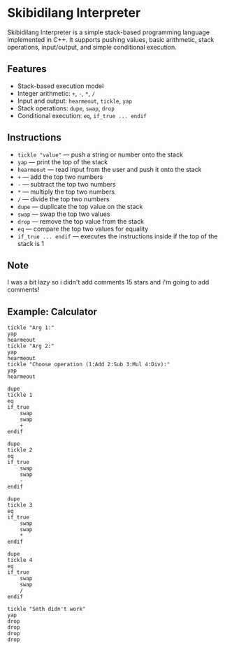 # Skibidilang Interpreter

Skibidilang Interpreter is a simple stack-based programming language implemented in C++. It supports pushing values, basic arithmetic, stack operations, input/output, and simple conditional execution.

## Features

- Stack-based execution model
- Integer arithmetic: `+`, `-`, `*`, `/`
- Input and output: `hearmeout`, `tickle`, `yap`
- Stack operations: `dupe`, `swap`, `drop`
- Conditional execution: `eq`, `if_true ... endif`

## Instructions

- `tickle "value"` — push a string or number onto the stack  
- `yap` — print the top of the stack  
- `hearmeout` — read input from the user and push it onto the stack  
- `+` — add the top two numbers  
- `-` — subtract the top two numbers  
- `*` — multiply the top two numbers  
- `/` — divide the top two numbers  
- `dupe` — duplicate the top value on the stack  
- `swap` — swap the top two values  
- `drop` — remove the top value from the stack  
- `eq` — compare the top two values for equality  
- `if_true ... endif` — executes the instructions inside if the top of the stack is 1

 ## Note
 I was a bit lazy so i didn't add comments 15 stars and i'm going to add comments!

## Example: Calculator

```text
tickle "Arg 1:"
yap
hearmeout
tickle "Arg 2:"
yap
hearmeout
tickle "Choose operation (1:Add 2:Sub 3:Mul 4:Div):"
yap
hearmeout

dupe
tickle 1
eq
if_true
    swap
    swap
    +
endif

dupe
tickle 2
eq
if_true
    swap
    swap
    -
endif

dupe
tickle 3
eq
if_true
    swap
    swap
    *
endif

dupe
tickle 4
eq
if_true
    swap
    swap
    /
endif

tickle "Smth didn't work"
yap
drop
drop
drop
drop
